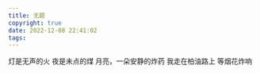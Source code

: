 ```yaml
---
title: 无题
copyright: true
date: 2022-12-08 22:41:02
tags:
---
```



灯是无声的火
夜是未点的煤
月亮，一朵安静的炸药
我走在柏油路上
等烟花炸响
